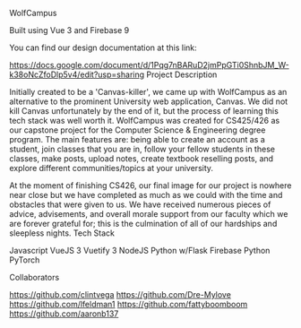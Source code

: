 WolfCampus

Built using Vue 3 and Firebase 9

You can find our design documentation at this link:

https://docs.google.com/document/d/1Pqg7nBARuD2jmPpGTi0ShnbJM_W-k38oNcZfoDlp5v4/edit?usp=sharing
Project Description

Initially created to be a 'Canvas-killer', we came up with WolfCampus as an alternative to the prominent University web application, Canvas. We did not kill Canvas unfortunately by the end of it, but the process of learning this tech stack was well worth it. WolfCampus was created for CS425/426 as our capstone project for the Computer Science & Engineering degree program. The main features are: being able to create an account as a student, join classes that you are in, follow your fellow students in these classes, make posts, upload notes, create textbook reselling posts, and explore different communities/topics at your university.

At the moment of finishing CS426, our final image for our project is nowhere near close but we have completed as much as we could with the time and obstacles that were given to us. We have received numerous pieces of advice, advisements, and overall morale support from our faculty which we are forever grateful for; this is the culmination of all of our hardships and sleepless nights.
Tech Stack

Javascript
VueJS 3
Vuetify 3
NodeJS
Python w/Flask
Firebase
Python
PyTorch


Collaborators

https://github.com/clintvega
https://github.com/Dre-Mylove
https://github.com/lfeldman1
https://github.com/fattyboomboom
https://github.com/aaronb137
